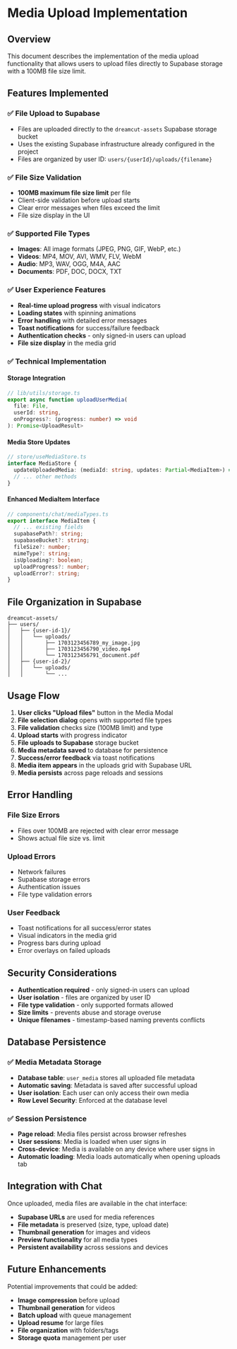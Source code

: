 # Media Upload Implementation

## Overview

This document describes the implementation of the media upload functionality that allows users to upload files directly to Supabase storage with a 100MB file size limit.

## Features Implemented

### ✅ File Upload to Supabase
- Files are uploaded directly to the `dreamcut-assets` Supabase storage bucket
- Uses the existing Supabase infrastructure already configured in the project
- Files are organized by user ID: `users/{userId}/uploads/{filename}`

### ✅ File Size Validation
- **100MB maximum file size limit** per file
- Client-side validation before upload starts
- Clear error messages when files exceed the limit
- File size display in the UI

### ✅ Supported File Types
- **Images**: All image formats (JPEG, PNG, GIF, WebP, etc.)
- **Videos**: MP4, MOV, AVI, WMV, FLV, WebM
- **Audio**: MP3, WAV, OGG, M4A, AAC
- **Documents**: PDF, DOC, DOCX, TXT

### ✅ User Experience Features
- **Real-time upload progress** with visual indicators
- **Loading states** with spinning animations
- **Error handling** with detailed error messages
- **Toast notifications** for success/failure feedback
- **Authentication checks** - only signed-in users can upload
- **File size display** in the media grid

### ✅ Technical Implementation

#### Storage Integration
```typescript
// lib/utils/storage.ts
export async function uploadUserMedia(
  file: File,
  userId: string,
  onProgress?: (progress: number) => void
): Promise<UploadResult>
```

#### Media Store Updates
```typescript
// store/useMediaStore.ts
interface MediaStore {
  updateUploadedMedia: (mediaId: string, updates: Partial<MediaItem>) => void;
  // ... other methods
}
```

#### Enhanced MediaItem Interface
```typescript
// components/chat/mediaTypes.ts
export interface MediaItem {
  // ... existing fields
  supabasePath?: string;
  supabaseBucket?: string;
  fileSize?: number;
  mimeType?: string;
  isUploading?: boolean;
  uploadProgress?: number;
  uploadError?: string;
}
```

## File Organization in Supabase

```
dreamcut-assets/
├── users/
│   ├── {user-id-1}/
│   │   └── uploads/
│   │       ├── 1703123456789_my_image.jpg
│   │       ├── 1703123456790_video.mp4
│   │       └── 1703123456791_document.pdf
│   ├── {user-id-2}/
│   │   └── uploads/
│   │       └── ...
```

## Usage Flow

1. **User clicks "Upload files"** button in the Media Modal
2. **File selection dialog** opens with supported file types
3. **File validation** checks size (100MB limit) and type
4. **Upload starts** with progress indicator
5. **File uploads to Supabase** storage bucket
6. **Media metadata saved** to database for persistence
7. **Success/error feedback** via toast notifications
8. **Media item appears** in the uploads grid with Supabase URL
9. **Media persists** across page reloads and sessions

## Error Handling

### File Size Errors
- Files over 100MB are rejected with clear error message
- Shows actual file size vs. limit

### Upload Errors
- Network failures
- Supabase storage errors
- Authentication issues
- File type validation errors

### User Feedback
- Toast notifications for all success/error states
- Visual indicators in the media grid
- Progress bars during upload
- Error overlays on failed uploads

## Security Considerations

- **Authentication required** - only signed-in users can upload
- **User isolation** - files are organized by user ID
- **File type validation** - only supported formats allowed
- **Size limits** - prevents abuse and storage overuse
- **Unique filenames** - timestamp-based naming prevents conflicts

## Database Persistence

### ✅ Media Metadata Storage
- **Database table**: `user_media` stores all uploaded file metadata
- **Automatic saving**: Metadata is saved after successful upload
- **User isolation**: Each user can only access their own media
- **Row Level Security**: Enforced at the database level

### ✅ Session Persistence
- **Page reload**: Media files persist across browser refreshes
- **User sessions**: Media is loaded when user signs in
- **Cross-device**: Media is available on any device where user signs in
- **Automatic loading**: Media loads automatically when opening uploads tab

## Integration with Chat

Once uploaded, media files are available in the chat interface:
- **Supabase URLs** are used for media references
- **File metadata** is preserved (size, type, upload date)
- **Thumbnail generation** for images and videos
- **Preview functionality** for all media types
- **Persistent availability** across sessions and devices

## Future Enhancements

Potential improvements that could be added:
- **Image compression** before upload
- **Thumbnail generation** for videos
- **Batch upload** with queue management
- **Upload resume** for large files
- **File organization** with folders/tags
- **Storage quota** management per user
